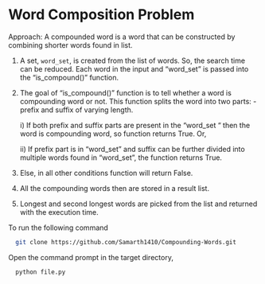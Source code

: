 # Word Composition Problem
Approach:
A compounded word is a word that can be constructed by combining shorter words found in list.
1)	A set, `word_set`, is created from the list of words. So, the search time can be reduced. Each word in the input and “word_set” is passed into the “is_compound()” function.

2)	The goal of “is_compound()” function is to tell whether a word is compounding word or not. This function splits the word into two parts: - prefix and suffix of varying length.

    i)	If both prefix and suffix parts are present in the “word_set “ then the word is compounding word, so function returns True.  Or,
    
    ii)	If prefix part is in “word_set” and suffix can be further divided into multiple words found in “word_set”, the function returns True.

3)	Else, in all other conditions function will return False.
4)	All the compounding words then are stored in a result list.
5)	Longest and second longest words are picked from the list and returned with the execution time.

To run the following command

```bash
  git clone https://github.com/Samarth1410/Compounding-Words.git
```
Open the command prompt in the target directory,

```bash
  python file.py
```
